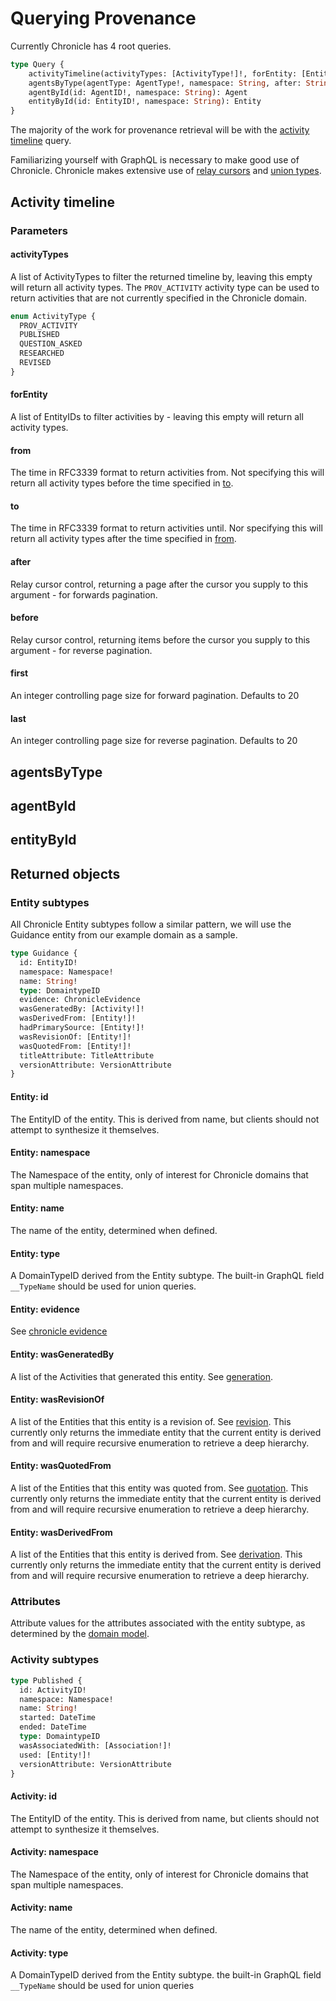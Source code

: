 # Querying Provenance

Currently Chronicle has 4 root queries.

```graphql
type Query {
    activityTimeline(activityTypes: [ActivityType!]!, forEntity: [EntityID!]!, from: DateTime, to: DateTime, namespace: ID, after: String, before: String, first: Int, last: Int): ActivityConnection!
    agentsByType(agentType: AgentType!, namespace: String, after: String, before: String, first: Int, last: Int): AgentConnection!
    agentById(id: AgentID!, namespace: String): Agent
    entityById(id: EntityID!, namespace: String): Entity
}
```

The majority of the work for provenance retrieval will be with the [activity
timeline](#activity-timeline) query.

Familiarizing yourself with GraphQL is necessary to make good use of Chronicle.
Chronicle makes extensive use of
[relay cursors](https://relay.dev/graphql/connections.htm) and [union types](https://www.apollographql.com/docs/apollo-server/schema/unions-interfaces/).

## Activity timeline

### Parameters

#### activityTypes

A list of ActivityTypes to filter the returned timeline by, leaving this empty
will return all activity types. The `PROV_ACTIVITY` activity type can be used to
return activities that are not currently specified in the Chronicle domain.

```graphql
enum ActivityType {
  PROV_ACTIVITY
  PUBLISHED
  QUESTION_ASKED
  RESEARCHED
  REVISED
}

```

#### forEntity

A list of EntityIDs to filter activities by - leaving this empty will return all
activity types.

#### from

The time in RFC3339 format to return activities from. Not specifying this will
return all activity types before the time specified in [to](#to).

#### to

The time in RFC3339 format to return activities until. Nor specifying this will
return all activity types after the time specified in [from](#from).

#### after

Relay cursor control, returning a page after the cursor you supply to this
argument - for forwards pagination.

#### before

Relay cursor control, returning items before the cursor you supply to this
argument - for reverse pagination.

#### first

An integer controlling page size for forward pagination. Defaults to 20

#### last

An integer controlling page size for reverse pagination. Defaults to 20

## agentsByType

## agentById

## entityById

## Returned objects

### Entity subtypes

All Chronicle Entity subtypes follow a similar pattern, we will use the Guidance
entity from our example domain as a sample.

```graphql
type Guidance {
  id: EntityID!
  namespace: Namespace!
  name: String!
  type: DomaintypeID
  evidence: ChronicleEvidence
  wasGeneratedBy: [Activity!]!
  wasDerivedFrom: [Entity!]!
  hadPrimarySource: [Entity!]!
  wasRevisionOf: [Entity!]!
  wasQuotedFrom: [Entity!]!
  titleAttribute: TitleAttribute
  versionAttribute: VersionAttribute
}

```

#### Entity: id

The EntityID of the entity. This is derived from name, but clients should not
attempt to synthesize it themselves.

#### Entity: namespace

The Namespace of the entity, only of interest for Chronicle domains that span
multiple namespaces.

#### Entity: name

The name of the entity, determined when defined.

#### Entity: type

A DomainTypeID derived from the Entity subtype. The built-in GraphQL field
`__TypeName` should be used for union queries.

#### Entity: evidence

See [chronicle evidence](#chronicle-evidence)

#### Entity: wasGeneratedBy

A list of the Activities that generated this entity. See
[generation](provenance_concepts#generation).

#### Entity: wasRevisionOf

A list of the Entities that this entity is a revision of. See
[revision](provenance_concepts#revision). This currently only returns the
immediate entity that the current entity is derived from and will require
recursive enumeration to retrieve a deep hierarchy.

#### Entity: wasQuotedFrom

A list of the Entities that this entity was quoted from. See
[quotation](provenance_concepts#quotation). This currently only returns the
immediate entity that the current entity is derived from and will require
recursive enumeration to retrieve a deep hierarchy.

#### Entity: wasDerivedFrom

A list of the Entities that this entity is derived from. See
[derivation](provenance_concepts#derivation). This currently only returns
the immediate entity that the current entity is derived from and will require
recursive enumeration to retrieve a deep hierarchy.

### Attributes

Attribute values for the attributes associated with the entity subtype, as
determined by the [domain model](domain_modelling).

### Activity subtypes

```graphql
type Published {
  id: ActivityID!
  namespace: Namespace!
  name: String!
  started: DateTime
  ended: DateTime
  type: DomaintypeID
  wasAssociatedWith: [Association!]!
  used: [Entity!]!
  versionAttribute: VersionAttribute
}
```

#### Activity: id

The EntityID of the entity. This is derived from name, but clients should not
attempt to synthesize it themselves.

#### Activity: namespace

The Namespace of the entity, only of interest for Chronicle domains that span
multiple namespaces.

#### Activity: name

The name of the entity, determined when defined.

#### Activity: type

A DomainTypeID derived from the Entity subtype. the built-in GraphQL field
`__TypeName` should be used for union queries
